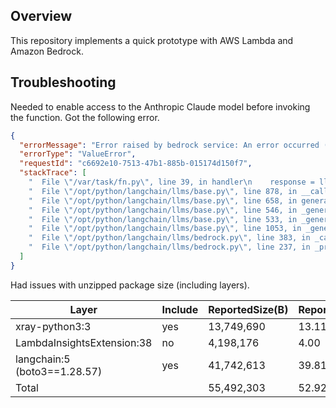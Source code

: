## Overview
This repository implements a quick prototype with AWS Lambda and Amazon Bedrock.

## Troubleshooting
Needed to enable access to the Anthropic Claude model before invoking the function. Got the following error.
```json
{
  "errorMessage": "Error raised by bedrock service: An error occurred (AccessDeniedException) when calling the InvokeModel operation: Your account is not authorized to invoke this API operation.",
  "errorType": "ValueError",
  "requestId": "c6692e10-7513-47b1-885b-015174d150f7",
  "stackTrace": [
    "  File \"/var/task/fn.py\", line 39, in handler\n    response = llm(event[\"prompt\"])\n",
    "  File \"/opt/python/langchain/llms/base.py\", line 878, in __call__\n    self.generate(\n",
    "  File \"/opt/python/langchain/llms/base.py\", line 658, in generate\n    output = self._generate_helper(\n",
    "  File \"/opt/python/langchain/llms/base.py\", line 546, in _generate_helper\n    raise e\n",
    "  File \"/opt/python/langchain/llms/base.py\", line 533, in _generate_helper\n    self._generate(\n",
    "  File \"/opt/python/langchain/llms/base.py\", line 1053, in _generate\n    self._call(prompt, stop=stop, run_manager=run_manager, **kwargs)\n",
    "  File \"/opt/python/langchain/llms/bedrock.py\", line 383, in _call\n    return self._prepare_input_and_invoke(prompt=prompt, stop=stop, **kwargs)\n",
    "  File \"/opt/python/langchain/llms/bedrock.py\", line 237, in _prepare_input_and_invoke\n    raise ValueError(f\"Error raised by bedrock service: {e}\")\n"
  ]
}
```

Had issues with unzipped package size (including layers).

| Layer                        | Include | ReportedSize(B) | ReportedSize(M) | UncompressedSize(K) | UncompressedSize(M) |
|------------------------------|---------|-----------------|-----------------|---------------------|---------------------|
| xray-python3:3               | yes     | 13,749,690      | 13.11           | 87,552              | 85.50               |
| LambdaInsightsExtension:38   | no      | 4,198,176       | 4.00            |                     | 0.00                |
| langchain:5 (boto3==1.28.57) | yes     | 41,742,613      | 39.81           | 194,192             | 189.64              |
| Total                        |         | 55,492,303      | 52.92           | 281,744             | 275.14              |
